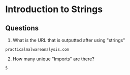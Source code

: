 # Introduction to Strings

## Questions
1. What is the URL that is outputted after using "strings"
```
practicalmalwareanalysis.com
```

2. How many unique "Imports" are there?
```
5
```